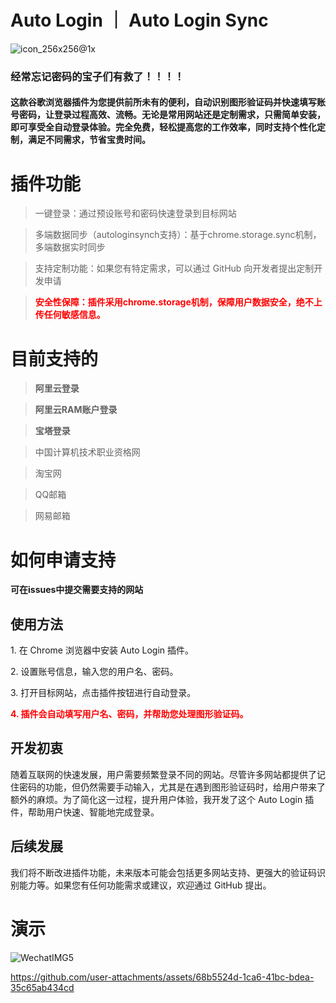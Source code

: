 # Auto Login ｜ Auto Login Sync

![icon_256x256@1x](https://github.com/user-attachments/assets/49a17341-5eea-4e0c-97e6-ee73842329cd)

### 经常忘记密码的宝子们有救了！！！！

#### 这款谷歌浏览器插件为您提供前所未有的便利，自动识别图形验证码并快速填写账号密码，让登录过程高效、流畅。无论是常用网站还是定制需求，只需简单安装，即可享受全自动登录体验。完全免费，轻松提高您的工作效率，同时支持个性化定制，满足不同需求，节省宝贵时间。

# 插件功能

> 一键登录：通过预设账号和密码快速登录到目标网站

> 多端数据同步（autologinsynch支持）：基于chrome.storage.sync机制，多端数据实时同步

> 支持定制功能：如果您有特定需求，可以通过 GitHub 向开发者提出定制开发申请

> <b style="color:red">安全性保障：插件采用chrome.storage机制，保障用户数据安全，绝不上传任何敏感信息。</b>

# 目前支持的

> <b>阿里云登录</b>

> <b>阿里云RAM账户登录</b>

> <b>宝塔登录</b>

> 中国计算机技术职业资格网

> 淘宝网

> QQ邮箱

> 网易邮箱

# 如何申请支持

<b>可在issues中提交需要支持的网站</b>

<h2>使用方法</h2>
<p>1. 在 Chrome 浏览器中安装 Auto Login 插件。</p>
<p>2. 设置账号信息，输入您的用户名、密码。</p>
<p>3. 打开目标网站，点击插件按钮进行自动登录。</p>
<p style="color: red;font-weight: bold">4. 插件会自动填写用户名、密码，并帮助您处理图形验证码。</p>

<h2>开发初衷</h2>
<p>随着互联网的快速发展，用户需要频繁登录不同的网站。尽管许多网站都提供了记住密码的功能，但仍然需要手动输入，尤其是在遇到图形验证码时，给用户带来了额外的麻烦。为了简化这一过程，提升用户体验，我开发了这个
        Auto Login 插件，帮助用户快速、智能地完成登录。</p>

<h2>后续发展</h2>
<p>我们将不断改进插件功能，未来版本可能会包括更多网站支持、更强大的验证码识别能力等。如果您有任何功能需求或建议，欢迎通过
        GitHub 提出。</p>

# 演示

![WechatIMG5](https://github.com/user-attachments/assets/28593d3d-aa82-4c71-a395-ba436e36f107)

https://github.com/user-attachments/assets/68b5524d-1ca6-41bc-bdea-35c65ab434cd
